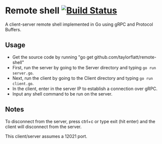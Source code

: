 # Remote shell [![Build Status](https://travis-ci.org/taylorflatt/remote-shell.svg?branch=master)](https://travis-ci.org/taylorflatt/remote-shell)
A client-server remote shell implemented in Go using gRPC and Protocol Buffers.

## Usage
* Get the source code by running "go get github.com/taylorflatt/remote-shell"
* First, run the server by going to the Server directory and typing `go run server.go`.
* Next, run the client by going to the Client directory and typing `go run client.go`. 
* In the client, enter in the server IP to establish a connection over gRPC.
* Input any shell command to be run on the server.

## Notes
To disconnect from the server, press ctrl+c or type exit (hit enter) and the client will disconnect from the server.

This client/server assumes a 12021 port.
